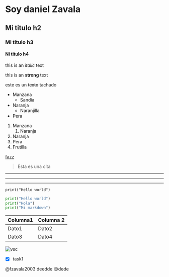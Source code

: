 <!-- Headings -->
# Soy daniel Zavala
## Mi titulo h2
### Mi titulo h3
#### Ni titulo h4
<!--Italica-->
this is an *italic* text
<!--Strong-->
this is an **strong** text
<!--tachado-->
este es un ~~texto~~ tachado

* Manzana
    * Sandia
* Naranja
    * Naranjilla
* Pera

1. Manzana
    1. Naranja
2. Naranja
3. Pera
4. Frutilla

[fazz](https://img.freepik.com/foto-gratis/perro-pug-aislado-fondo-blanco_2829-11416.jpg?semt=ais_hybrid&w=740 "Custom title")

> Esta es una cita
---
---
___
`print("Hello world")
`

```python
print("Hello world")
print("Hola")
print("Mi markdown")
```

|Columna1|Columna 2|
|----------|------|
|Dato1|Dato2|
|Dato3|Dato4|

![vsc](https://upload.wikimedia.org/wikipedia/commons/thumb/9/9a/Visual_Studio_Code_1.35_icon.svg/1200px-Visual_Studio_Code_1.35_icon.svg.png "vscode logo")

* [x] task1


@fzavala2003 deedde :blush:dede




